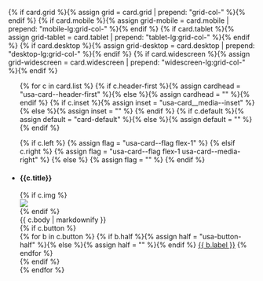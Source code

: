 
<!-- set grid columns -->
{% if card.grid %}{% assign grid = card.grid | prepend: "grid-col-" %}{% endif %}
{% if card.mobile %}{% assign grid-mobile = card.mobile | prepend: "mobile-lg:grid-col-" %}{% endif %}
{% if card.tablet %}{% assign grid-tablet = card.tablet | prepend: "tablet-lg:grid-col-" %}{% endif %}
{% if card.desktop %}{% assign grid-desktop = card.desktop | prepend: "desktop-lg:grid-col-" %}{% endif %}
{% if card.widescreen %}{% assign grid-widescreen = card.widescreen | prepend: "widescreen-lg:grid-col-" %}{% endif %}

<div>
<ul class="usa-card-group">
{% for c in card.list %}
<!-- header and image settings -->
{% if c.header-first %}{% assign cardhead = "usa-card--header-first" %}{% else %}{% assign cardhead = "" %}{% endif %}
{% if c.inset %}{% assign inset = "usa-card__media--inset" %}{% else %}{% assign inset = "" %} {% endif %}
{% if c.default %}{% assign default = "card-default" %}{% else %}{% assign default = "" %}{% endif %}


<!-- use flag layout -->
{% if c.left %}
{% assign flag = "usa-card--flag flex-1" %}
{% elsif c.right %}
{% assign flag = "usa-card--flag flex-1  usa-card--media-right" %}
{% else %}
{% assign flag = "" %}
{% endif %}
<li class="usa-card {{ grid }} {{ grid-mobile }} {{ grid-tablet }} {{ grid-desktop }} {{ grid-widescreen }} {{ cardhead }} {{ default }}{{ flag }}">
<div class="usa-card__container">
<div class="usa-card__header">
<h4 class="usa-card__heading">{{c.title}}</h4>
</div>
{% if c.img %}
<div class="usa-card__media {{ inset }}">
<div class="usa-card__img">
<img src="/assets/images/{{c.img}}" />
</div>
</div>
{% endif %}
<div class="usa-card__body">
{{ c.body | markdownify }}
</div>
{% if c.button %}
<div class="usa-card__footer">
{% for b in c.button %}
<div style="display: inline;">
<!-- use a half width button -->
{% if b.half %}{% assign half = "usa-button-half" %}{% else %}{% assign half = "" %}{% endif %}
<a href="{{ b.link }}" class="usa-button {{ half }}">{{ b.label }}</a>
</div>
{% endfor %}
</div>
{% endif %}
</div>
</li>
{% endfor %}
<ul>
</div>